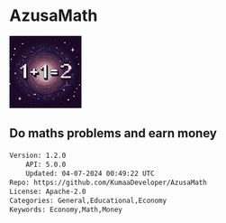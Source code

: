 # AzusaMath
<img src="https://raw.githubusercontent.com/KumaaDeveloper/AzusaMath/17eb2df96298b84de6748bd6dc9996c182cd8a03/icon.png" width="128" height="128" />

## Do maths problems and earn money
```properties
Version: 1.2.0
    API: 5.0.0
    Updated: 04-07-2024 00:49:22 UTC
Repo: https://github.com/KumaaDeveloper/AzusaMath
License: Apache-2.0
Categories: General,Educational,Economy
Keywords: Economy,Math,Money
```